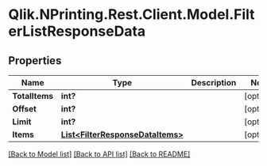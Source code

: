 # Qlik.NPrinting.Rest.Client.Model.FilterListResponseData
## Properties

Name | Type | Description | Notes
------------ | ------------- | ------------- | -------------
**TotalItems** | **int?** |  | [optional] 
**Offset** | **int?** |  | [optional] 
**Limit** | **int?** |  | [optional] 
**Items** | [**List&lt;FilterResponseDataItems&gt;**](AppListResponseDataItems.md) |  | [optional] 

[[Back to Model list]](../README.md#documentation-for-models) [[Back to API list]](../README.md#documentation-for-api-endpoints) [[Back to README]](../README.md)